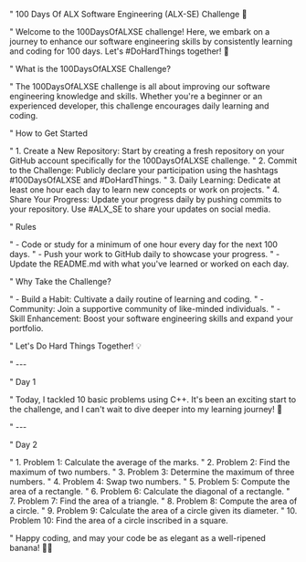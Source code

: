 " 100 Days Of ALX Software Engineering (ALX-SE) Challenge 🚀

" Welcome to the 100DaysOfALXSE challenge! Here, we embark on a journey to enhance our software engineering skills by consistently learning and coding for 100 days. Let's #DoHardThings together! 💪

" What is the 100DaysOfALXSE Challenge?

" The 100DaysOfALXSE challenge is all about improving our software engineering knowledge and skills. Whether you're a beginner or an experienced developer, this challenge encourages daily learning and coding.

" How to Get Started

" 1. Create a New Repository: Start by creating a fresh repository on your GitHub account specifically for the 100DaysOfALXSE challenge.
" 2. Commit to the Challenge: Publicly declare your participation using the hashtags #100DaysOfALXSE and #DoHardThings.
" 3. Daily Learning: Dedicate at least one hour each day to learn new concepts or work on projects.
" 4. Share Your Progress: Update your progress daily by pushing commits to your repository. Use #ALX_SE to share your updates on social media.

" Rules

" - Code or study for a minimum of one hour every day for the next 100 days.
" - Push your work to GitHub daily to showcase your progress.
" - Update the README.md with what you've learned or worked on each day.

" Why Take the Challenge?

" - Build a Habit: Cultivate a daily routine of learning and coding.
" - Community: Join a supportive community of like-minded individuals.
" - Skill Enhancement: Boost your software engineering skills and expand your portfolio.

" Let's Do Hard Things Together! 💡

" ---

" Day 1

" Today, I tackled 10 basic problems using C++. It's been an exciting start to the challenge, and I can't wait to dive deeper into my learning journey! 🚀

" ---

" Day 2

" 1. Problem 1: Calculate the average of the marks.
" 2. Problem 2: Find the maximum of two numbers.
" 3. Problem 3: Determine the maximum of three numbers.
" 4. Problem 4: Swap two numbers.
" 5. Problem 5: Compute the area of a rectangle.
" 6. Problem 6: Calculate the diagonal of a rectangle.
" 7. Problem 7: Find the area of a triangle.
" 8. Problem 8: Compute the area of a circle.
" 9. Problem 9: Calculate the area of a circle given its diameter.
" 10. Problem 10: Find the area of a circle inscribed in a square.

" Happy coding, and may your code be as elegant as a well-ripened banana! 🍌😄
